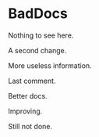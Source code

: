# BadDocs

Nothing to see here.

A second change.

More useless information.

Last comment.

Better docs.

Improving.

Still not done.

